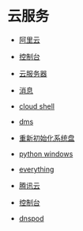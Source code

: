 # 云服务


<div id = "首"></div>
<script src = "../js/首.js"></script>


* [阿里云](https://www.aliyun.com/)
* [控制台](https://home.console.aliyun.com/)
* [云服务器](https://ecs.console.aliyun.com/)
* [消息](https://notifications.console.aliyun.com/)
* [cloud shell](https://shell.aliyun.com/)
* [dms](https://www.aliyun.com/product/dms/)


* [重新初始化系统盘](https://help.aliyun.com/zh/ecs/user-guide/re-initialize-a-system-disk/)


* [python windows](https://www.python.org/downloads/windows/)
* [everything](https://www.voidtools.com/zh-cn/)


* [腾讯云](https://cloud.tencent.com/)
* [控制台](https://console.cloud.tencent.com/)
* [dnspod](https://console.dnspod.cn/dns/list)

